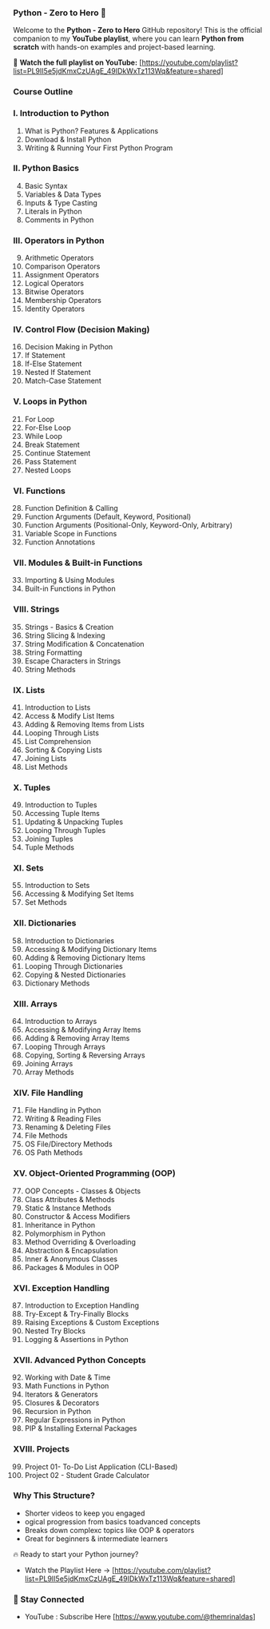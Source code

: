 ### **Python - Zero to Hero** 🎯
Welcome to the **Python - Zero to Hero** GitHub repository! This is the official companion to my **YouTube playlist**, where you can learn **Python from scratch** with hands-on examples and project-based learning.  

🔗 **Watch the full playlist on YouTube:** [https://youtube.com/playlist?list=PL9II5e5jdKmxCzUAgE_49IDkWxTz113Wq&feature=shared] 

### **Course Outline**

### I. Introduction to Python
  1. What is Python? Features & Applications
  2. Download & Install Python
  3. Writing & Running Your First Python Program

### II. Python Basics
  4. Basic Syntax
  5. Variables & Data Types
  6. Inputs & Type Casting
  7. Literals in Python
  8. Comments in Python

### III. Operators in Python
  9. Arithmetic Operators
  10. Comparison Operators
  11. Assignment Operators
  12. Logical Operators
  13. Bitwise Operators
  14. Membership Operators
  15. Identity Operators

### IV. Control Flow (Decision Making)
  16. Decision Making in Python
  17. If Statement
  18. If-Else Statement
  19. Nested If Statement
  20. Match-Case Statement

### V. Loops in Python
  21. For Loop
  22. For-Else Loop
  23. While Loop
  24. Break Statement
  25. Continue Statement
  26. Pass Statement
  27. Nested Loops

### VI. Functions
  28. Function Definition & Calling
  29. Function Arguments (Default, Keyword, Positional)
  30. Function Arguments (Positional-Only, Keyword-Only, Arbitrary)
  31. Variable Scope in Functions
  32. Function Annotations

### VII. Modules & Built-in Functions
  33. Importing & Using Modules
  34. Built-in Functions in Python

### VIII. Strings
  35. Strings - Basics & Creation
  36. String Slicing & Indexing
  37. String Modification & Concatenation
  38. String Formatting
  39. Escape Characters in Strings
  40. String Methods

### IX. Lists
  41. Introduction to Lists
  42. Access & Modify List Items
  43. Adding & Removing Items from Lists
  44. Looping Through Lists
  45. List Comprehension
  46. Sorting & Copying Lists
  47. Joining Lists
  48. List Methods

### X. Tuples
  49. Introduction to Tuples
  50. Accessing Tuple Items
  51. Updating & Unpacking Tuples
  52. Looping Through Tuples
  53. Joining Tuples
  54. Tuple Methods

### XI. Sets
  55. Introduction to Sets
  56. Accessing & Modifying Set Items
  57. Set Methods

### XII. Dictionaries
  58. Introduction to Dictionaries
  59. Accessing & Modifying Dictionary Items
  60. Adding & Removing Dictionary Items
  61. Looping Through Dictionaries
  62. Copying & Nested Dictionaries
  63. Dictionary Methods

### XIII. Arrays
  64. Introduction to Arrays
  65. Accessing & Modifying Array Items
  66. Adding & Removing Array Items
  67. Looping Through Arrays
  68. Copying, Sorting & Reversing Arrays
  69. Joining Arrays
  70. Array Methods

### XIV. File Handling
  71. File Handling in Python
  72. Writing & Reading Files
  73. Renaming & Deleting Files
  74. File Methods
  75. OS File/Directory Methods
  76. OS Path Methods

### XV. Object-Oriented Programming (OOP)
  77. OOP Concepts - Classes & Objects
  78. Class Attributes & Methods
  79. Static & Instance Methods
  80. Constructor & Access Modifiers
  81. Inheritance in Python
  82. Polymorphism in Python
  83. Method Overriding & Overloading
  84. Abstraction & Encapsulation
  85. Inner & Anonymous Classes
  86. Packages & Modules in OOP

### XVI. Exception Handling
  87. Introduction to Exception Handling
  88. Try-Except & Try-Finally Blocks
  89. Raising Exceptions & Custom Exceptions
  90. Nested Try Blocks
  91. Logging & Assertions in Python

### XVII. Advanced Python Concepts
  92. Working with Date & Time
  93. Math Functions in Python
  94. Iterators & Generators
  95. Closures & Decorators
  96. Recursion in Python
  97. Regular Expressions in Python
  98. PIP & Installing External Packages

### XVIII. Projects
  99. Project 01- To-Do List Application (CLI-Based)
  100. Project 02 - Student Grade Calculator


### Why This Structure?
 - Shorter videos to keep you engaged
 - ogical progression from basics toadvanced concepts
 - Breaks down complexc topics like OOP & operators
 - Great for beginners & intermediate learners

🔥 Ready to start your Python journey?
 - Watch the Playlist Here → [https://youtube.com/playlist?list=PL9II5e5jdKmxCzUAgE_49IDkWxTz113Wq&feature=shared]

### 📢 Stay Connected
 - YouTube : Subscribe Here [https://www.youtube.com/@themrinaldas] 
